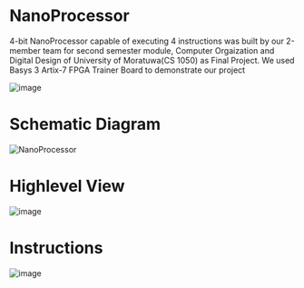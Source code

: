 # NanoProcessor 
 4-bit NanoProcessor capable of executing 4 instructions was built by our 2-member team for second semester module, Computer Orgaization and Digital Design of University of Moratuwa(CS 1050) as Final Project.
 We used Basys 3 Artix-7 FPGA Trainer Board to demonstrate our project
 
 ![image](https://github.com/EmyysJanaK/NanoProcessor/assets/129370684/d1c65ce5-4335-48c1-bee1-88152938a868)

 
# Schematic Diagram
![NanoProcessor](https://github.com/EmyysJanaK/NanoProcessor/assets/129370684/67841b99-e040-4380-a5f6-63c894341064)

# Highlevel View
![image](https://github.com/EmyysJanaK/NanoProcessor/assets/129370684/13446559-ac80-42a3-8f83-69ede399abd0)

# Instructions
![image](https://github.com/EmyysJanaK/NanoProcessor/assets/129370684/d648d14d-4e6f-4b42-beb1-c62d3c1e312a)


